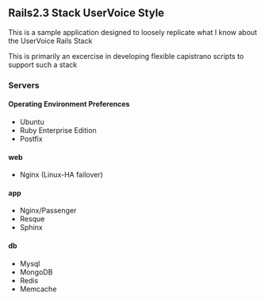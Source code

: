 ## Rails2.3 Stack UserVoice Style
This is a sample application designed to loosely replicate what I know about the UserVoice Rails Stack

This is primarily an excercise in developing flexible capistrano scripts to support such a stack

### Servers
#### Operating Environment Preferences
* Ubuntu
* Ruby Enterprise Edition
* Postfix

#### web
* Nginx (Linux-HA failover)

#### app
* Nginx/Passenger
* Resque
* Sphinx

#### db
* Mysql
* MongoDB
* Redis
* Memcache

